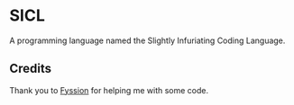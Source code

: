 # SICL
A programming language named the Slightly Infuriating Coding Language.

## Credits
Thank you to [Fyssion](https://github.com/Fyssion) for helping me with some code.